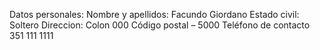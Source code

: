 Datos personales: 
Nombre y apellidos: Facundo Giordano
Estado civil: Soltero
Direccion: Colon 000
Código postal – 5000 
Teléfono de contacto 351 111 1111

